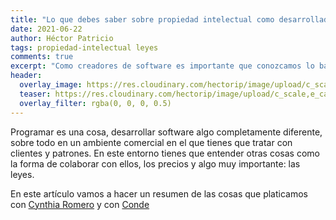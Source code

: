 ```yaml
---
title: "Lo que debes saber sobre propiedad intelectual como desarrollador de software"
date: 2021-06-22
author: Héctor Patricio
tags: propiedad-intelectual leyes
comments: true
excerpt: "Como creadores de software es importante que conozcamos lo básico sobre las leyes que rigen la propiedad intelectual respecto a los programas y sus diferentes formas."
header:
  overlay_image: https://res.cloudinary.com/hectorip/image/upload/c_scale,e_cartoonify,w_1200/v1624377067/giammarco-zeH-ljawHtg-unsplash_e4u5ve.jpg
  teaser: https://res.cloudinary.com/hectorip/image/upload/c_scale,e_cartoonify,w_1200/v1624377067/giammarco-zeH-ljawHtg-unsplash_e4u5ve.jpg
  overlay_filter: rgba(0, 0, 0, 0.5)
---
```


Programar es una cosa, desarrollar software algo completamente diferente, sobre todo en un ambiente comercial en el que tienes que tratar con clientes y patrones. En este entorno tienes que entender otras cosas como la forma de colaborar con ellos, los precios y algo muy importante: las leyes.

En este artículo vamos a hacer un resumen de las cosas que platicamos con [Cynthia Romero](https://twitter.com/LaCD_Rom) y con [Conde](https://twitter.com/LawyerCount)